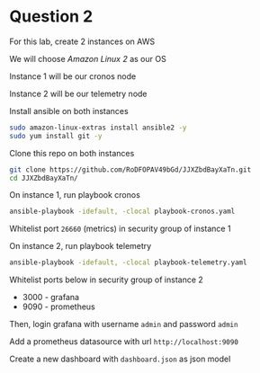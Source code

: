 # Question 2
For this lab, create 2 instances on AWS

We will choose *Amazon Linux 2* as our OS

Instance 1 will be our cronos node

Instance 2 will be our telemetry node

Install ansible on both instances
```sh
sudo amazon-linux-extras install ansible2 -y
sudo yum install git -y
```

Clone this repo on both instances
```sh
git clone https://github.com/RoDFOPAV49bGd/JJXZbdBayXaTn.git
cd JJXZbdBayXaTn/
```

On instance 1, run playbook cronos
```sh
ansible-playbook -idefault, -clocal playbook-cronos.yaml
```

Whitelist port `26660` (metrics) in security group of instance 1

On instance 2, run playbook telemetry
```sh
ansible-playbook -idefault, -clocal playbook-telemetry.yaml
```

Whitelist ports below in security group of instance 2
* 3000 - grafana
* 9090 - prometheus

Then, login grafana with username `admin` and password `admin`

Add a prometheus datasource with url `http://localhost:9090`

Create a new dashboard with `dashboard.json` as json model
